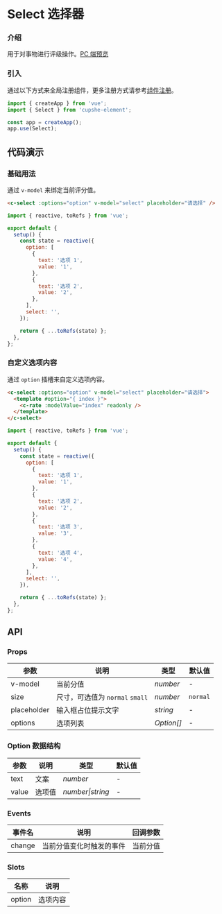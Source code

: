 # Select 选择器

### 介绍

用于对事物进行评级操作。[PC 端预览](/mobile.html#/Select)

### 引入

通过以下方式来全局注册组件，更多注册方式请参考[组件注册](#/zh-CN/advanced-usage#zu-jian-zhu-ce)。

```js
import { createApp } from 'vue';
import { Select } from 'cupshe-element';

const app = createApp();
app.use(Select);
```

## 代码演示

### 基础用法

通过 `v-model` 来绑定当前评分值。

```html
<c-select :options="option" v-model="select" placeholder="请选择" />
```

```js
import { reactive, toRefs } from 'vue';

export default {
  setup() {
    const state = reactive({
      option: [
        {
          text: '选项 1',
          value: '1',
        },
        {
          text: '选项 2',
          value: '2',
        },
      ],
      select: '',
    });

    return { ...toRefs(state) };
  },
};
```

### 自定义选项内容

通过 `option` 插槽来自定义选项内容。

```html
<c-select :options="option" v-model="select" placeholder="请选择">
  <template #option="{ index }">
    <c-rate :modelValue="index" readonly />
  </template>
</c-select>
```

```js
import { reactive, toRefs } from 'vue';

export default {
  setup() {
    const state = reactive({
      option: [
        {
          text: '选项 1',
          value: '1',
        },
        {
          text: '选项 2',
          value: '2',
        },
        {
          text: '选项 3',
          value: '3',
        },
        {
          text: '选项 4',
          value: '4',
        },
      ],
      select: '',
    }),

    return { ...toRefs(state) };
  },
};
```

## API

### Props

| 参数        | 说明                            | 类型       | 默认值   |
| ----------- | ------------------------------- | ---------- | -------- |
| v-model     | 当前分值                        | _number_   | -        |
| size        | 尺寸，可选值为 `normal` `small` | _number_   | `normal` |
| placeholder | 输入框占位提示文字              | _string_   | -        |
| options     | 选项列表                        | _Option[]_ | -        |

### Option 数据结构

| 参数  | 说明   | 类型             | 默认值 |
| ----- | ------ | ---------------- | ------ |
| text  | 文案   | _number_         | -      |
| value | 选项值 | _number\|string_ | -      |

### Events

| 事件名 | 说明                     | 回调参数 |
| ------ | ------------------------ | -------- |
| change | 当前分值变化时触发的事件 | 当前分值 |

### Slots

| 名称   | 说明     |
| ------ | -------- |
| option | 选项内容 |
